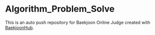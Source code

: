 # Algorithm_Problem_Solve
This is an auto push repository for Baekjoon Online Judge created with [BaekjoonHub](https://github.com/BaekjoonHub/BaekjoonHub).
